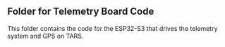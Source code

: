 ## Folder for Telemetry Board Code

This folder contains the code for the ESP32-S3 that drives the telemetry system and GPS on TARS.
